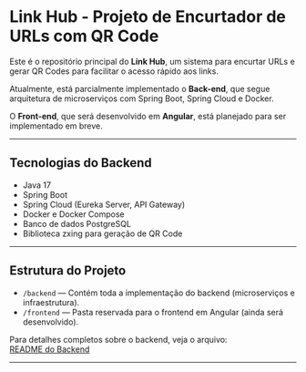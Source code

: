 # Link Hub - Projeto de Encurtador de URLs com QR Code

Este é o repositório principal do **Link Hub**, um sistema para encurtar URLs e gerar QR Codes para facilitar o acesso rápido aos links.

Atualmente, está parcialmente implementado o **Back-end**, que segue arquitetura de microserviços com Spring Boot, Spring Cloud e Docker.

O **Front-end**, que será desenvolvido em **Angular**, está planejado para ser implementado em breve.

---

## Tecnologias do Backend

- Java 17
- Spring Boot
- Spring Cloud (Eureka Server, API Gateway)
- Docker e Docker Compose
- Banco de dados PostgreSQL
- Biblioteca zxing para geração de QR Code

---

## Estrutura do Projeto

- `/backend` — Contém toda a implementação do backend (microserviços e infraestrutura).
- `/frontend` — Pasta reservada para o frontend em Angular (ainda será desenvolvido).

Para detalhes completos sobre o backend, veja o arquivo:  
[README do Backend](./backend/README.md)

---


